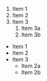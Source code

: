 1. Item 1
2. Item 2
3. Item 3
   1. Item 3a
   2. Item 3b
   
   
   
* Item 1
* Item 2
* Item 3
  * Item 2a
  * Item 2b
